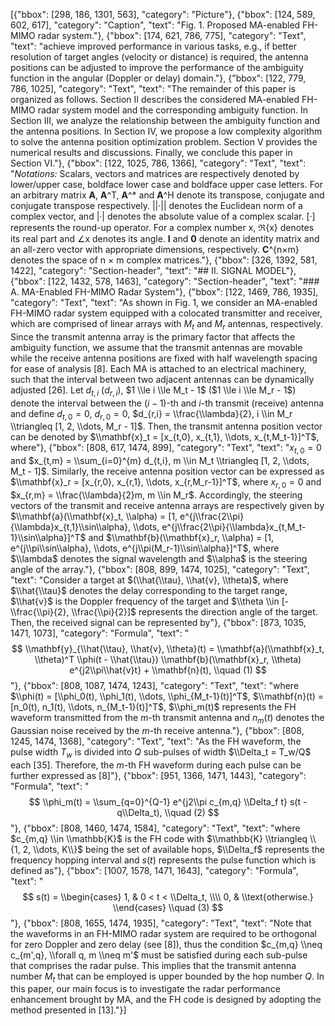 [{"bbox": [298, 186, 1301, 563], "category": "Picture"}, {"bbox": [124, 589, 602, 617], "category": "Caption", "text": "Fig. 1. Proposed MA-enabled FH-MIMO radar system."}, {"bbox": [174, 621, 786, 775], "category": "Text", "text": "achieve improved performance in various tasks, e.g., if better resolution of target angles (velocity or distance) is required, the antenna positions can be adjusted to improve the performance of the ambiguity function in the angular (Doppler or delay) domain."}, {"bbox": [122, 779, 786, 1025], "category": "Text", "text": "The remainder of this paper is organized as follows. Section II describes the considered MA-enabled FH-MIMO radar system model and the corresponding ambiguity function. In Section III, we analyze the relationship between the ambiguity function and the antenna positions. In Section IV, we propose a low complexity algorithm to solve the antenna position optimization problem. Section V provides the numerical results and discussions. Finally, we conclude this paper in Section VI."}, {"bbox": [122, 1025, 786, 1366], "category": "Text", "text": "*Notations:* Scalars, vectors and matrices are respectively denoted by lower/upper case, boldface lower case and boldface upper case letters. For an arbitrary matrix **A**, **A**^T, **A**^* and **A**^H denote its transpose, conjugate and conjugate transpose respectively. ||·|| denotes the Euclidean norm of a complex vector, and |·| denotes the absolute value of a complex scalar. [·] represents the round-up operator. For a complex number x, ℜ{x} denotes its real part and ∠x denotes its angle. **I** and **0** denote an identity matrix and an all-zero vector with appropriate dimensions, respectively. **C**^{n×m} denotes the space of n × m complex matrices."}, {"bbox": [326, 1392, 581, 1422], "category": "Section-header", "text": "## II. SIGNAL MODEL"}, {"bbox": [122, 1432, 578, 1463], "category": "Section-header", "text": "### A. MA-Enabled FH-MIMO Radar System"}, {"bbox": [122, 1469, 786, 1935], "category": "Text", "text": "As shown in Fig. 1, we consider an MA-enabled FH-MIMO radar system equipped with a colocated transmitter and receiver, which are comprised of linear arrays with $M_t$ and $M_r$ antennas, respectively. Since the transmit antenna array is the primary factor that affects the ambiguity function, we assume that the transmit antennas are movable while the receive antenna positions are fixed with half wavelength spacing for ease of analysis [8]. Each MA is attached to an electrical machinery, such that the interval between two adjacent antennas can be dynamically adjusted [26]. Let $d_{t,i}$ ($d_{r,i}$), $1 \\le i \\le M_t - 1$ ($1 \\le i \\le M_r - 1$) denote the interval between the $(i-1)$-th and $i$-th transmit (receive) antenna and define $d_{t,0} = 0$, $d_{r,0} = 0$, $d_{r,i} = \\frac{\\lambda}{2}, i \\in M_r \\triangleq [1, 2, \\dots, M_r - 1]$. Then, the transmit antenna position vector can be denoted by $\\mathbf{x}_t = [x_{t,0}, x_{t,1}, \\dots, x_{t,M_t-1}]^T$, where"}, {"bbox": [808, 617, 1474, 899], "category": "Text", "text": "$x_{t,0} = 0$ and $x_{t,m} = \\sum_{i=0}^{m} d_{t,i}, m \\in M_t \\triangleq [1, 2, \\dots, M_t - 1]$. Similarly, the receive antenna position vector can be expressed as $\\mathbf{x}_r = [x_{r,0}, x_{r,1}, \\dots, x_{r,M_r-1}]^T$, where $x_{r,0} = 0$ and $x_{r,m} = \\frac{\\lambda}{2}m, m \\in M_r$. Accordingly, the steering vectors of the transmit and receive antenna arrays are respectively given by $\\mathbf{a}(\\mathbf{x}_t, \\alpha) = [1, e^{j\\frac{2\\pi}{\\lambda}x_{t,1}\\sin\\alpha}, \\dots, e^{j\\frac{2\\pi}{\\lambda}x_{t,M_t-1}\\sin\\alpha}]^T$ and $\\mathbf{b}(\\mathbf{x}_r, \\alpha) = [1, e^{j\\pi\\sin\\alpha}, \\dots, e^{j\\pi(M_r-1)\\sin\\alpha}]^T$, where $\\lambda$ denotes the signal wavelength and $\\alpha$ is the steering angle of the array."}, {"bbox": [808, 899, 1474, 1025], "category": "Text", "text": "Consider a target at $(\\hat{\\tau}, \\hat{v}, \\theta)$, where $\\hat{\\tau}$ denotes the delay corresponding to the target range, $\\hat{v}$ is the Doppler frequency of the target and $\\theta \\in [-\\frac{\\pi}{2}, \\frac{\\pi}{2}]$ represents the direction angle of the target. Then, the received signal can be represented by"}, {"bbox": [873, 1035, 1471, 1073], "category": "Formula", "text": "$$ \\mathbf{y}_{\\hat{\\tau}, \\hat{v}, \\theta}(t) = \\mathbf{a}(\\mathbf{x}_t, \\theta)^T \\phi(t - \\hat{\\tau}) \\mathbf{b}(\\mathbf{x}_r, \\theta) e^{j2\\pi\\hat{v}t} + \\mathbf{n}(t), \\quad (1) $$"}, {"bbox": [808, 1087, 1474, 1243], "category": "Text", "text": "where $\\phi(t) = [\\phi_0(t), \\phi_1(t), \\dots, \\phi_{M_t-1}(t)]^T$, $\\mathbf{n}(t) = [n_0(t), n_1(t), \\dots, n_{M_t-1}(t)]^T$, $\\phi_m(t)$ represents the FH waveform transmitted from the $m$-th transmit antenna and $n_m(t)$ denotes the Gaussian noise received by the $m$-th receive antenna."}, {"bbox": [808, 1245, 1474, 1368], "category": "Text", "text": "As the FH waveform, the pulse width $T_w$ is divided into $Q$ sub-pulses of width $\\Delta_t = T_w/Q$ each [35]. Therefore, the $m$-th FH waveform during each pulse can be further expressed as [8]"}, {"bbox": [951, 1366, 1471, 1443], "category": "Formula", "text": "$$ \\phi_m(t) = \\sum_{q=0}^{Q-1} e^{j2\\pi c_{m,q} \\Delta_f t} s(t - q\\Delta_t), \\quad (2) $$"}, {"bbox": [808, 1460, 1474, 1584], "category": "Text", "text": "where $c_{m,q} \\in \\mathbb{K}$ is the FH code with $\\mathbb{K} \\triangleq \\{1, 2, \\dots, K\\}$ being the set of available hops, $\\Delta_f$ represents the frequency hopping interval and $s(t)$ represents the pulse function which is defined as"}, {"bbox": [1007, 1578, 1471, 1643], "category": "Formula", "text": "$$ s(t) = \\begin{cases} 1, & 0 < t < \\Delta_t, \\\\ 0, & \\text{otherwise.} \\end{cases} \\quad (3) $$"}, {"bbox": [808, 1655, 1474, 1935], "category": "Text", "text": "Note that the waveforms in an FH-MIMO radar system are required to be orthogonal for zero Doppler and zero delay (see [8]), thus the condition $c_{m,q} \\neq c_{m',q}, \\forall q, m \\neq m'$ must be satisfied during each sub-pulse that comprises the radar pulse. This implies that the transmit antenna number $M_t$ that can be employed is upper bounded by the hop number $Q$. In this paper, our main focus is to investigate the radar performance enhancement brought by MA, and the FH code is designed by adopting the method presented in [13]."}]